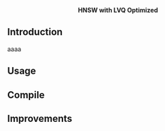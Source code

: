 <p align="center">
 <b> HNSW with LVQ Optimized </b>
</p>

## Introduction
 aaaa

## Usage

## Compile

## Improvements
